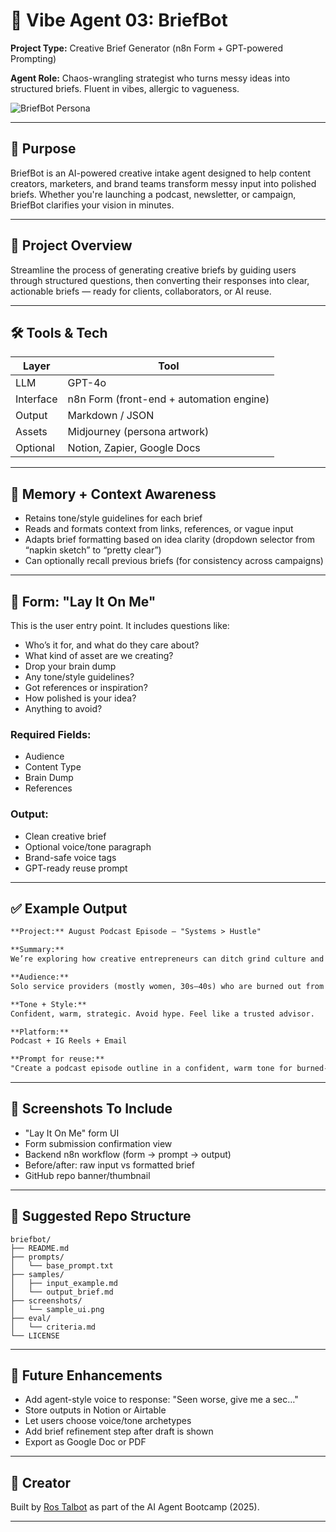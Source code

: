 # 🤖 Vibe Agent 03: BriefBot

**Project Type:** Creative Brief Generator (n8n Form + GPT-powered Prompting)

**Agent Role:** Chaos-wrangling strategist who turns messy ideas into structured briefs. Fluent in vibes, allergic to vagueness.

![BriefBot Persona](.screenshots/BriefBot-Persona.png)

---

## 🧠 Purpose

BriefBot is an AI-powered creative intake agent designed to help content creators, marketers, and brand teams transform messy input into polished briefs. Whether you're launching a podcast, newsletter, or campaign, BriefBot clarifies your vision in minutes.

---

## 📌 Project Overview

Streamline the process of generating creative briefs by guiding users through structured questions, then converting their responses into clear, actionable briefs — ready for clients, collaborators, or AI reuse.

---

## 🛠️ Tools & Tech

| Layer     | Tool        |
|-----------|-------------|
| LLM       | GPT-4o       |
| Interface | n8n Form (front-end + automation engine) |
| Output    | Markdown / JSON |
| Assets    | Midjourney (persona artwork) |
| Optional  | Notion, Zapier, Google Docs |

---

## 🧠 Memory + Context Awareness

- Retains tone/style guidelines for each brief
- Reads and formats context from links, references, or vague input
- Adapts brief formatting based on idea clarity (dropdown selector from “napkin sketch” to “pretty clear”)
- Can optionally recall previous briefs (for consistency across campaigns)

---

## 💬 Form: "Lay It On Me"

This is the user entry point. It includes questions like:

- Who’s it for, and what do they care about?
- What kind of asset are we creating?
- Drop your brain dump
- Any tone/style guidelines?
- Got references or inspiration?
- How polished is your idea?
- Anything to avoid?

### Required Fields:
- Audience
- Content Type
- Brain Dump
- References

### Output:
- Clean creative brief
- Optional voice/tone paragraph
- Brand-safe voice tags
- GPT-ready reuse prompt

---

## ✅ Example Output

```markdown
**Project:** August Podcast Episode – "Systems > Hustle"

**Summary:**
We’re exploring how creative entrepreneurs can ditch grind culture and scale sustainably using smart systems. This episode will be part of our "Anti-Hustle Toolkit" series.

**Audience:**
Solo service providers (mostly women, 30s–40s) who are burned out from hustle culture and ready to work smarter.

**Tone + Style:**
Confident, warm, strategic. Avoid hype. Feel like a trusted advisor.

**Platform:**
Podcast + IG Reels + Email

**Prompt for reuse:**
"Create a podcast episode outline in a confident, warm tone for burned-out solo entrepreneurs. Emphasize strategic systems over hustle. Avoid jargon."
```

---

## 📸 Screenshots To Include
- "Lay It On Me" form UI
- Form submission confirmation view
- Backend n8n workflow (form → prompt → output)
- Before/after: raw input vs formatted brief
- GitHub repo banner/thumbnail

---

## 📂 Suggested Repo Structure
```
briefbot/
├── README.md
├── prompts/
│   └── base_prompt.txt
├── samples/
│   ├── input_example.md
│   └── output_brief.md
├── screenshots/
│   └── sample_ui.png
├── eval/
│   └── criteria.md
└── LICENSE
```

---

## 🔁 Future Enhancements
- Add agent-style voice to response: "Seen worse, give me a sec…"
- Store outputs in Notion or Airtable
- Let users choose voice/tone archetypes
- Add brief refinement step after draft is shown
- Export as Google Doc or PDF

---

## 👤 Creator
Built by [Ros Talbot](https://github.com/RosTalbot) as part of the AI Agent Bootcamp (2025).

---

